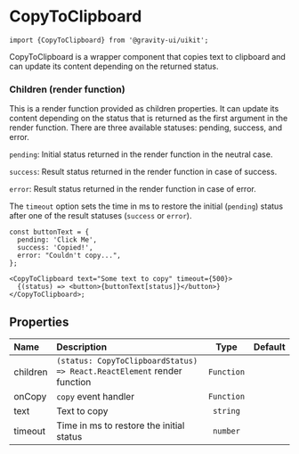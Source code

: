 <!--GITHUB_BLOCK-->

# CopyToClipboard

<!--/GITHUB_BLOCK-->

```tsx
import {CopyToClipboard} from '@gravity-ui/uikit';
```

CopyToClipboard is a wrapper component that copies text to clipboard and can update its content depending on the returned status.

### Children (render function)

This is a render function provided as children properties. It can update its content depending on the status that is returned as the first argument in the render function.
There are three available statuses: pending, success, and error.

`pending`: Initial status returned in the render function in the neutral case.

`success`: Result status returned in the render function in case of success.

`error`: Result status returned in the render function in case of error.

The `timeout` option sets the time in ms to restore the initial (`pending`) status after one of the result statuses (`success` or `error`).

<!--LANDING_BLOCK

<ExampleBlock
    code={`
const buttonText = {
  pending: 'Click Me',
  success: 'Copied!',
  error: "Couldn't copy...",
};

<CopyToClipboard text="Some text to copy" timeout={500}>
    {(status) => <Button view="normal" size="l">buttonText[status]</Button>
</CopyToClipboard>
`}>
    <UIKit.CopyToClipboard
        text="Some text to copy"
        timeout={500}
        children={(status) => {
            const buttonText = {
              pending: 'Click Me',
              success: 'Copied!',
              error: "Couldn't copy...",
            };

            return <UIKit.Button view="normal" size="l">{buttonText[status]}</UIKit.Button>;
        }}
    />
</ExampleBlock>

LANDING_BLOCK-->

<!--GITHUB_BLOCK-->

```tsx
const buttonText = {
  pending: 'Click Me',
  success: 'Copied!',
  error: "Couldn't copy...",
};

<CopyToClipboard text="Some text to copy" timeout={500}>
  {(status) => <button>{buttonText[status]}</button>}
</CopyToClipboard>;
```

<!--/GITHUB_BLOCK-->

## Properties

| Name     | Description                                                             |    Type    | Default |
| :------- | :---------------------------------------------------------------------- | :--------: | :-----: |
| children | `(status: CopyToClipboardStatus) => React.ReactElement` render function | `Function` |         |
| onCopy   | `copy` event handler                                                    | `Function` |         |
| text     | Text to copy                                                            |  `string`  |         |
| timeout  | Time in ms to restore the initial status                                |  `number`  |         |

